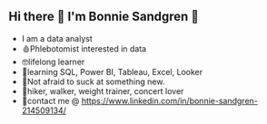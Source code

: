 ## Hi there 👋 I'm Bonnie Sandgren 💙
- I am a data analyst
- 🩸Phlebotomist interested in data
- 🤓lifelong learner
- 🌻learning SQL, Power BI, Tableau, Excel, Looker
- 🦋Not afraid to suck at something new.
- 🍂hiker, walker, weight trainer, concert lover
- 🌊contact me @ https://www.linkedin.com/in/bonnie-sandgren-214509134/

<!--
**BonnieSandgren/BonnieSandgren** is a ✨ _special_ ✨ repository because its `README.md` (this file) appears on your GitHub profile.

Here are some ideas to get you started:

- 🔭 I’m currently working on ...
- 🌱 I’m currently learning ...
- 👯 I’m looking to collaborate on ...
- 🤔 I’m looking for help with ...
- 💬 Ask me about ...
- 📫 How to reach me: ...
- 😄 Pronouns: ...
- ⚡ Fun fact: ...
-->
